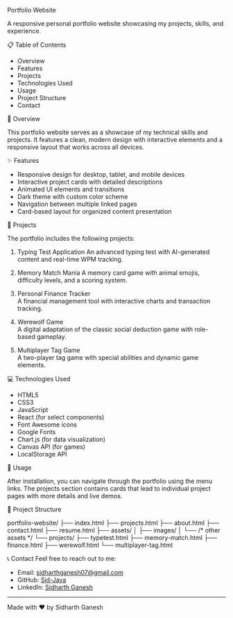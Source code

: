 Portfolio Website

A responsive personal portfolio website showcasing my projects, skills, and experience.

📋 Table of Contents

- Overview
- Features
- Projects
- Technologies Used
- Usage
- Project Structure
- Contact

🌟 Overview

This portfolio website serves as a showcase of my technical skills and projects. It features a clean, modern design with interactive elements and a responsive layout that works across all devices.

✨ Features

- Responsive design for desktop, tablet, and mobile devices
- Interactive project cards with detailed descriptions
- Animated UI elements and transitions
- Dark theme with custom color scheme
- Navigation between multiple linked pages
- Card-based layout for organized content presentation

🚀 Projects

The portfolio includes the following projects:

1. Typing Test Application 
   An advanced typing test with AI-generated content and real-time WPM tracking.

2. Memory Match Mania
   A memory card game with animal emojis, difficulty levels, and a scoring system.

3. Personal Finance Tracker  
   A financial management tool with interactive charts and transaction tracking.

4. Werewolf Game  
   A digital adaptation of the classic social deduction game with role-based gameplay.

5. Multiplayer Tag Game  
   A two-player tag game with special abilities and dynamic game elements.

💻 Technologies Used
- HTML5
- CSS3
- JavaScript
- React (for select components)
- Font Awesome icons
- Google Fonts
- Chart.js (for data visualization)
- Canvas API (for games)
- LocalStorage API

📘 Usage

After installation, you can navigate through the portfolio using the menu links. The projects section contains cards that lead to individual project pages with more details and live demos.

📁 Project Structure

portfolio-website/
├── index.html
├── projects.html
├── about.html
├── contact.html
├── resume.html
├── assets/
│   ├── images/
│   └── /* other assets */
└── projects/
    ├── typetest.html
    ├── memory-match.html
    ├── finance.html
    ├── werewolf.html
    └── multiplayer-tag.html



📞 Contact
Feel free to reach out to me:
- Email: [sidharthganesh07@gmail.com](mailto:sidharthganesh07@gmail.com)
- GitHub: [Sid-Java](https://github.com/Sid-Java)
- LinkedIn: [Sidharth Ganesh](https://www.linkedin.com/in/sidharth-ganesh-4650b8293)

---

Made with ❤️ by Sidharth Ganesh
